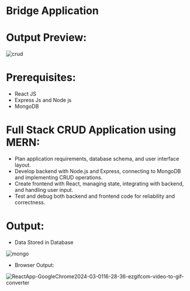 # Bridge Application
 
# Output Preview:

![crud](https://github.com/vidyashri123/Bridge-Application/assets/116086874/1a2d77a0-0cf7-4250-8dac-7b3044a4d67e)


# Prerequisites:
* React JS
* Express Js and Node js
* MongoDB

# Full Stack CRUD Application using MERN:

* Plan application requirements, database schema, and user interface layout.
* Develop backend with Node.js and Express,  connecting to MongoDB and implementing CRUD operations.
* Create frontend with React, managing state, integrating with backend, and handling user input.
* Test and debug both backend and frontend code for reliability and correctness.

# Output:
 * Data Stored in Database

![mongo](https://github.com/vidyashri123/Bridge-Application/assets/116086874/39ca0c49-ee22-4b61-bd56-9c20a6c6165c)

* Browser Output:

   
![ReactApp-GoogleChrome2024-03-0116-28-36-ezgifcom-video-to-gif-converter](https://github.com/vidyashri123/Bridge-Application/assets/116086874/63f83539-19ca-4160-b90c-8dd1ded9df96)

  
